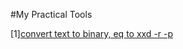 #My Practical Tools

[1][convert text to binary, eq to xxd -r -p](http://blog.csdn.net/zat111/article/details/52050653)


